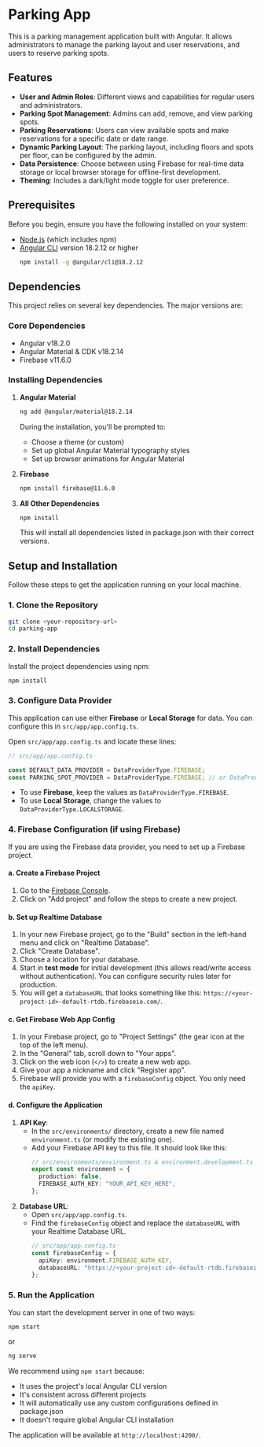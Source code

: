 # Parking App

This is a parking management application built with Angular. It allows administrators to manage the parking layout and user reservations, and users to reserve parking spots.

## Features

- **User and Admin Roles**: Different views and capabilities for regular users and administrators.
- **Parking Spot Management**: Admins can add, remove, and view parking spots.
- **Parking Reservations**: Users can view available spots and make reservations for a specific date or date range.
- **Dynamic Parking Layout**: The parking layout, including floors and spots per floor, can be configured by the admin.
- **Data Persistence**: Choose between using Firebase for real-time data storage or local browser storage for offline-first development.
- **Theming**: Includes a dark/light mode toggle for user preference.

## Prerequisites

Before you begin, ensure you have the following installed on your system:

- [Node.js](https://nodejs.org/) (which includes npm)
- [Angular CLI](https://angular.dev/tools/cli) version 18.2.12 or higher
  ```bash
  npm install -g @angular/cli@18.2.12
  ```

## Dependencies

This project relies on several key dependencies. The major versions are:

### Core Dependencies

- Angular v18.2.0
- Angular Material & CDK v18.2.14
- Firebase v11.6.0

### Installing Dependencies

1. **Angular Material**

   ```bash
   ng add @angular/material@18.2.14
   ```

   During the installation, you'll be prompted to:

   - Choose a theme (or custom)
   - Set up global Angular Material typography styles
   - Set up browser animations for Angular Material

2. **Firebase**

   ```bash
   npm install firebase@11.6.0
   ```

3. **All Other Dependencies**
   ```bash
   npm install
   ```
   This will install all dependencies listed in package.json with their correct versions.

## Setup and Installation

Follow these steps to get the application running on your local machine.

### 1. Clone the Repository

```bash
git clone <your-repository-url>
cd parking-app
```

### 2. Install Dependencies

Install the project dependencies using npm:

```bash
npm install
```

### 3. Configure Data Provider

This application can use either **Firebase** or **Local Storage** for data. You can configure this in `src/app/app.config.ts`.

Open `src/app/app.config.ts` and locate these lines:

```typescript
// src/app/app.config.ts

const DEFAULT_DATA_PROVIDER = DataProviderType.FIREBASE;
const PARKING_SPOT_PROVIDER = DataProviderType.FIREBASE; // or DataProviderType.LOCALSTORAGE
```

- To use **Firebase**, keep the values as `DataProviderType.FIREBASE`.
- To use **Local Storage**, change the values to `DataProviderType.LOCALSTORAGE`.

### 4. Firebase Configuration (if using Firebase)

If you are using the Firebase data provider, you need to set up a Firebase project.

#### a. Create a Firebase Project

1.  Go to the [Firebase Console](https://console.firebase.google.com/).
2.  Click on "Add project" and follow the steps to create a new project.

#### b. Set up Realtime Database

1.  In your new Firebase project, go to the "Build" section in the left-hand menu and click on "Realtime Database".
2.  Click "Create Database".
3.  Choose a location for your database.
4.  Start in **test mode** for initial development (this allows read/write access without authentication). You can configure security rules later for production.
5.  You will get a `databaseURL` that looks something like this: `https://<your-project-id>-default-rtdb.firebaseio.com/`.

#### c. Get Firebase Web App Config

1.  In your Firebase project, go to "Project Settings" (the gear icon at the top of the left menu).
2.  In the "General" tab, scroll down to "Your apps".
3.  Click on the web icon (`</>`) to create a new web app.
4.  Give your app a nickname and click "Register app".
5.  Firebase will provide you with a `firebaseConfig` object. You only need the `apiKey`.

#### d. Configure the Application

1.  **API Key**:
    - In the `src/environments/` directory, create a new file named `environment.ts` (or modify the existing one).
    - Add your Firebase API key to this file. It should look like this:
      ```typescript
      // src/environments/environment.ts & environment.development.ts
      export const environment = {
        production: false,
        FIREBASE_AUTH_KEY: "YOUR_API_KEY_HERE",
      };
      ```
2.  **Database URL**:
    - Open `src/app/app.config.ts`.
    - Find the `firebaseConfig` object and replace the `databaseURL` with your Realtime Database URL.
      ```typescript
      // src/app/app.config.ts
      const firebaseConfig = {
        apiKey: environment.FIREBASE_AUTH_KEY,
        databaseURL: "https://<your-project-id>-default-rtdb.firebaseio.com/",
      };
      ```

### 5. Run the Application

You can start the development server in one of two ways:

```bash
npm start
```

or

```bash
ng serve
```

We recommend using `npm start` because:

- It uses the project's local Angular CLI version
- It's consistent across different projects
- It will automatically use any custom configurations defined in package.json
- It doesn't require global Angular CLI installation

The application will be available at `http://localhost:4200/`.
